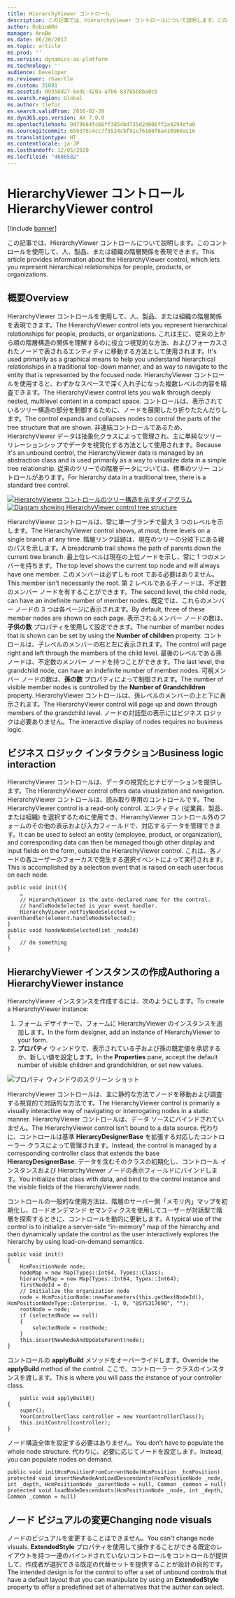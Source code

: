 ```yaml
---
title: HierarchyViewer コントロール
description: この記事では、HierarchyViewer コントロールについて説明します。このコントロールを使用して、人、製品、または組織の階層関係を表現できます。
author: RobinARH
manager: AnnBe
ms.date: 06/20/2017
ms.topic: article
ms.prod: ''
ms.service: dynamics-ax-platform
ms.technology: ''
audience: Developer
ms.reviewer: rhaertle
ms.custom: 31081
ms.assetid: 09358d27-6edc-420a-a7b6-83785b8ba0c6
ms.search.region: Global
ms.author: tlefor
ms.search.validFrom: 2016-02-28
ms.dyn365.ops.version: AX 7.0.0
ms.openlocfilehash: 9d79664fc66ff3854bd735d2d006ff2a4294dfa0
ms.sourcegitcommit: 659375c4cc7f5524cbf91cf6160f6a410960ac16
ms.translationtype: HT
ms.contentlocale: ja-JP
ms.lasthandoff: 12/05/2020
ms.locfileid: "4686582"
---
```

# <a name="hierarchyviewer-control"></a><span data-ttu-id="3fa99-103">HierarchyViewer コントロール</span><span class="sxs-lookup"><span data-stu-id="3fa99-103">HierarchyViewer control</span></span>

[!include [banner](../includes/banner.md)]

<span data-ttu-id="3fa99-104">この記事では、HierarchyViewer コントロールについて説明します。このコントロールを使用して、人、製品、または組織の階層関係を表現できます。</span><span class="sxs-lookup"><span data-stu-id="3fa99-104">This article provides information about the HierarchyViewer control, which lets you represent hierarchical relationships for people, products, or organizations.</span></span>

<a name="overview"></a><span data-ttu-id="3fa99-105">概要</span><span class="sxs-lookup"><span data-stu-id="3fa99-105">Overview</span></span>
--------

<span data-ttu-id="3fa99-106">HierarchyViewer コントロールを使用して、人、製品、または組織の階層関係を表現できます。</span><span class="sxs-lookup"><span data-stu-id="3fa99-106">The HierarchyViewer control lets you represent hierarchical relationships for people, products, or organizations.</span></span> <span data-ttu-id="3fa99-107">これは主に、従来の上から順の階層構造の関係を理解するのに役立つ視覚的な方法、およびフォーカスされたノードで表されるエンティティに移動する方法として使用されます。</span><span class="sxs-lookup"><span data-stu-id="3fa99-107">It's used primarily as a graphical means to help you understand hierarchical relationships in a traditional top-down manner, and as way to navigate to the entity that is represented by the focused node.</span></span> <span data-ttu-id="3fa99-108">HierarchyViewer コントロールを使用すると、わずかなスペースで深く入れ子になった複数レベルの内容を精査できます。</span><span class="sxs-lookup"><span data-stu-id="3fa99-108">The HierarchyViewer control lets you walk through deeply nested, multilevel content in a compact space.</span></span> <span data-ttu-id="3fa99-109">コントロールは、表示されているツリー構造の部分を制御するために、ノードを展開したり折りたたんだりします。</span><span class="sxs-lookup"><span data-stu-id="3fa99-109">The control expands and collapses nodes to control the parts of the tree structure that are shown.</span></span> <span data-ttu-id="3fa99-110">非連結コントロールであるため、HierarchyViewer データは抽象化クラスによって管理され、主に単純なツリー リレーションシップでデータを視覚化する方法として使用されます。</span><span class="sxs-lookup"><span data-stu-id="3fa99-110">Because it's an unbound control, the HierarchyViewer data is managed by an abstraction class and is used primarily as a way to visualize data in a simple tree relationship.</span></span> <span data-ttu-id="3fa99-111">従来のツリーでの階層データについては、標準のツリー コントロールがあります。</span><span class="sxs-lookup"><span data-stu-id="3fa99-111">For hierarchy data in a traditional tree, there is a standard tree control.</span></span> 

<span data-ttu-id="3fa99-112">[![HierarchyViewer コントロールのツリー構造を示すダイアグラム](./media/hierarchyviewer_page.png)](./media/hierarchyviewer_page.png)</span><span class="sxs-lookup"><span data-stu-id="3fa99-112">[![Diagram showing HierarchyViewer control tree structure](./media/hierarchyviewer_page.png)](./media/hierarchyviewer_page.png)</span></span> 

<span data-ttu-id="3fa99-113">HierarchyViewer コントロールは、常に単一ブランチで最大 3 つのレベルを示します。</span><span class="sxs-lookup"><span data-stu-id="3fa99-113">The HierarchyViewer control shows, at most, three levels on a single branch at any time.</span></span> <span data-ttu-id="3fa99-114">階層リンク証跡は、現在のツリーの分岐下にある親のパスを示します。</span><span class="sxs-lookup"><span data-stu-id="3fa99-114">A breadcrumb trail shows the path of parents down the current tree branch.</span></span> <span data-ttu-id="3fa99-115">最上位レベルは現在の上位ノードを示し、常に 1 つのメンバーを持ちます。</span><span class="sxs-lookup"><span data-stu-id="3fa99-115">The top level shows the current top node and will always have one member.</span></span> <span data-ttu-id="3fa99-116">このメンバーは必ずしも root である必要はありません。</span><span class="sxs-lookup"><span data-stu-id="3fa99-116">This member isn't necessarily the root.</span></span> <span data-ttu-id="3fa99-117">第 2 レベルである子ノードは、不定数のメンバー ノードを有することができます。</span><span class="sxs-lookup"><span data-stu-id="3fa99-117">The second level, the child node, can have an indefinite number of member nodes.</span></span> <span data-ttu-id="3fa99-118">既定では、これらのメンバー ノードの 3 つは各ページに表示されます。</span><span class="sxs-lookup"><span data-stu-id="3fa99-118">By default, three of these member nodes are shown on each page.</span></span> <span data-ttu-id="3fa99-119">表示されるメンバー ノードの数は、**子供の数** プロパティを使用して設定できます。</span><span class="sxs-lookup"><span data-stu-id="3fa99-119">The number of member nodes that is shown can be set by using the **Number of children** property.</span></span> <span data-ttu-id="3fa99-120">コントロールは、子レベルのメンバーの右と左に表示されます。</span><span class="sxs-lookup"><span data-stu-id="3fa99-120">The control will page right and left through the members of the child level.</span></span> <span data-ttu-id="3fa99-121">最後のレベルである孫ノードは、不定数のメンバー ノードを持つことができます。</span><span class="sxs-lookup"><span data-stu-id="3fa99-121">The last level, the grandchild node, can have an indefinite number of member nodes.</span></span> <span data-ttu-id="3fa99-122">可視メンバー ノードの数は、**孫の数** プロパティによって制御されます。</span><span class="sxs-lookup"><span data-stu-id="3fa99-122">The number of visible member nodes is controlled by the **Number of Grandchildren** property.</span></span> <span data-ttu-id="3fa99-123">HierarchyViewer コントロールは、孫レベルのメンバーの上と下に表示されます。</span><span class="sxs-lookup"><span data-stu-id="3fa99-123">The HierarchyViewer control will page up and down through members of the grandchild level.</span></span> <span data-ttu-id="3fa99-124">ノードの対話型の表示にはビジネス ロジックは必要ありません。</span><span class="sxs-lookup"><span data-stu-id="3fa99-124">The interactive display of nodes requires no business logic.</span></span>

## <a name="business-logic-interaction"></a><span data-ttu-id="3fa99-125">ビジネス ロジック インタラクション</span><span class="sxs-lookup"><span data-stu-id="3fa99-125">Business logic interaction</span></span>
<span data-ttu-id="3fa99-126">HierarchyViewer コントロールは、データの視覚化とナビゲーションを提供します。</span><span class="sxs-lookup"><span data-stu-id="3fa99-126">The HierarchyViewer control offers data visualization and navigation.</span></span> <span data-ttu-id="3fa99-127">HierarchyViewer コントロールは、読み取り専用のコントロールです。</span><span class="sxs-lookup"><span data-stu-id="3fa99-127">The HierarchyViewer control is a read-only control.</span></span> <span data-ttu-id="3fa99-128">エンティティ (従業員、製品、または組織) を選択するために使用でき、HierarchyViewer コントロール外のフォームのその他の表示および入力フィールドで、対応するデータを管理できます。</span><span class="sxs-lookup"><span data-stu-id="3fa99-128">It can be used to select an entity (employee, product, or organization), and corresponding data can then be managed though other display and input fields on the form, outside the HierarchyViewer control.</span></span> <span data-ttu-id="3fa99-129">これは、各ノードの各ユーザーのフォーカスで発生する選択イベントによって実行されます。</span><span class="sxs-lookup"><span data-stu-id="3fa99-129">This is accomplished by a selection event that is raised on each user focus on each node.</span></span>

```xpp
public void init(){
    …    
    // HierarchyViewer is the auto-declared name for the control.
    // handleNodeSelected is your event handler.
    HierarchyViewer.notfiyNodeSelected += eventhandler(element.handleNodeSelected);
}
public void handeNodeSelected(int _nodeId)
{
    // do something
}
```

## <a name="authoring-a-hierarchyviewer-instance"></a><span data-ttu-id="3fa99-130">HierarchyViewer インスタンスの作成</span><span class="sxs-lookup"><span data-stu-id="3fa99-130">Authoring a HierarchyViewer instance</span></span>
<span data-ttu-id="3fa99-131">HierarchyViewer インスタンスを作成するには、次のようにします。</span><span class="sxs-lookup"><span data-stu-id="3fa99-131">To create a HierarchyViewer instance:</span></span>

1.  <span data-ttu-id="3fa99-132">フォーム デザイナーで、フォームに HierarchyViewer のインスタンスを追加します。</span><span class="sxs-lookup"><span data-stu-id="3fa99-132">In the form designer, add an instance of HierarchyViewer to your form.</span></span>
2.  <span data-ttu-id="3fa99-133">**プロパティ** ウィンドウで、表示されている子および孫の既定値を承認するか、新しい値を設定します。</span><span class="sxs-lookup"><span data-stu-id="3fa99-133">In the **Properties** pane, accept the default number of visible children and grandchildren, or set new values.</span></span> 

![プロパティ ウィンドウのスクリーン ショット](./media/hierarchyviewer_properties-256x300.png)

<span data-ttu-id="3fa99-135">HierarchyViewer コントロールは、主に静的な方法でノードを移動および調査する視覚的で対話的な方法です。</span><span class="sxs-lookup"><span data-stu-id="3fa99-135">The HierarchyViewer control is primarily a visually interactive way of navigating or interrogating nodes in a static manner.</span></span> <span data-ttu-id="3fa99-136">HierarchyViewer コントロールは、データ ソースにバインドされていません。</span><span class="sxs-lookup"><span data-stu-id="3fa99-136">The HierarchyViewer control isn't bound to a data source.</span></span> <span data-ttu-id="3fa99-137">代わりに、コントロールは基準 **HierarcyDesignerBase** を拡張する対応したコントローラー クラスによって管理されます。</span><span class="sxs-lookup"><span data-stu-id="3fa99-137">Instead, the control is managed by a corresponding controller class that extends the base **HierarcyDesignerBase**.</span></span> <span data-ttu-id="3fa99-138">データを含むそのクラスの初期化し、コントロール インスタンスおよび HierarchyViewer ノードの表示フィールドにバインドします。</span><span class="sxs-lookup"><span data-stu-id="3fa99-138">You initialize that class with data, and bind to the control instance and the visible fields of the HierarchyViewer node.</span></span>

<span data-ttu-id="3fa99-139">コントロールの一般的な使用方法は、階層のサーバー側「メモリ内」マップを初期化し、ロードオンデマンド セマンティクスを使用してユーザーが対話型で階層を探索するときに、コントロールを動的に更新します。</span><span class="sxs-lookup"><span data-stu-id="3fa99-139">A typical use of the control is to initialize a server-side “in-memory” map of the hierarchy and then dynamically update the control as the user interactively explores the hierarchy by using load-on-demand semantics.</span></span>

```xpp
public void init()
{
    HcmPositionNode node;
    nodeMap = new Map(Types::Int64, Types::Class);
    hierarchyMap = new Map(Types::Int64, Types::Int64);
    firstNodeId = 0;
    // Initialize the organization node
    node = HcmPositionNode::newParameters(this.getNextNodeId(), HcmPositionNodeType::Enterprise, -1, 0, "@SYS317690", "");
    rootNode = node;
    if (selectedNode == null)
    {
        selectedNode = rootNode;
    }
    this.insertNewNodeAndUpdateParent(node);
}
```

<span data-ttu-id="3fa99-140">コントロールの **applyBuild** メソッドをオーバーライドします。</span><span class="sxs-lookup"><span data-stu-id="3fa99-140">Override the **applyBuild** method of the control.</span></span> <span data-ttu-id="3fa99-141">ここで、コントローラー クラスのインスタンスを渡します。</span><span class="sxs-lookup"><span data-stu-id="3fa99-141">This is where you will pass the instance of your controller class.</span></span>

```xpp
    public void applyBuild()
{
    super();
    YourControllerClass controller = new YourControllerClass();
    this.initControl(controller);
}
```

<span data-ttu-id="3fa99-142">ノード構造全体を設定する必要はありません。</span><span class="sxs-lookup"><span data-stu-id="3fa99-142">You don’t have to populate the whole node structure.</span></span> <span data-ttu-id="3fa99-143">代わりに、必要に応じてノードを設定します。</span><span class="sxs-lookup"><span data-stu-id="3fa99-143">Instead, you can populate nodes on demand.</span></span>

```xpp
public void initHcmPositionFromCurrentNode(HcmPosition _hcmPosition)
protected void insertNewNodeAndLoadDescendants(HcmPositionNode _node, int _depth, HcmPositionNode _parentNode = null, Common _common = null)
protected void loadNodeDescendants(HcmPositionNode _node, int _depth, Common _common = null)
```

## <a name="changing-node-visuals"></a><span data-ttu-id="3fa99-144">ノード ビジュアルの変更</span><span class="sxs-lookup"><span data-stu-id="3fa99-144">Changing node visuals</span></span>
<span data-ttu-id="3fa99-145">ノードのビジュアルを変更することはできません。</span><span class="sxs-lookup"><span data-stu-id="3fa99-145">You can't change node visuals.</span></span> <span data-ttu-id="3fa99-146">**ExtendedStyle** プロパティを使用して操作することができる既定のレイアウトを持つ一連のバインドされていないコントロールをコントロールが提供して、作成者が選択できる既定の代替セットを提供することが設計の目的です。</span><span class="sxs-lookup"><span data-stu-id="3fa99-146">The intended design is for the control to offer a set of unbound controls that have a default layout that you can manipulate by using an **ExtendedStyle** property to offer a predefined set of alternatives that the author can select.</span></span>



